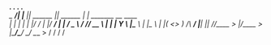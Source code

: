 
___________.__    .__         .__         .__                      
\__    ___/|  |__ |__| ______ |__| ______ |  |   _______  __ ____  
  |    |   |  |  \|  |/  ___/ |  |/  ___/ |  |  /  _ \  \/ // __ \ 
  |    |   |   Y  \  |\___ \  |  |\___ \  |  |_(  <_> )   /\  ___/ 
  |____|   |___|  /__/____  > |__/____  > |____/\____/ \_/  \___  >
                \/        \/          \/                        \/ 


<!--
**iceisnicehq/iceisnicehq** is a ✨ _special_ ✨ repository because its `README.md` (this file) appears on your GitHub profile.

Here are some ideas to get you started:

- 🔭 I’m currently working on ...
- 🌱 I’m currently learning ...
- 👯 I’m looking to collaborate on ...
- 🤔 I’m looking for help with ...
- 💬 Ask me about ...
- 📫 How to reach me: ...
- 😄 Pronouns: ...
- ⚡ Fun fact: ...
-->
